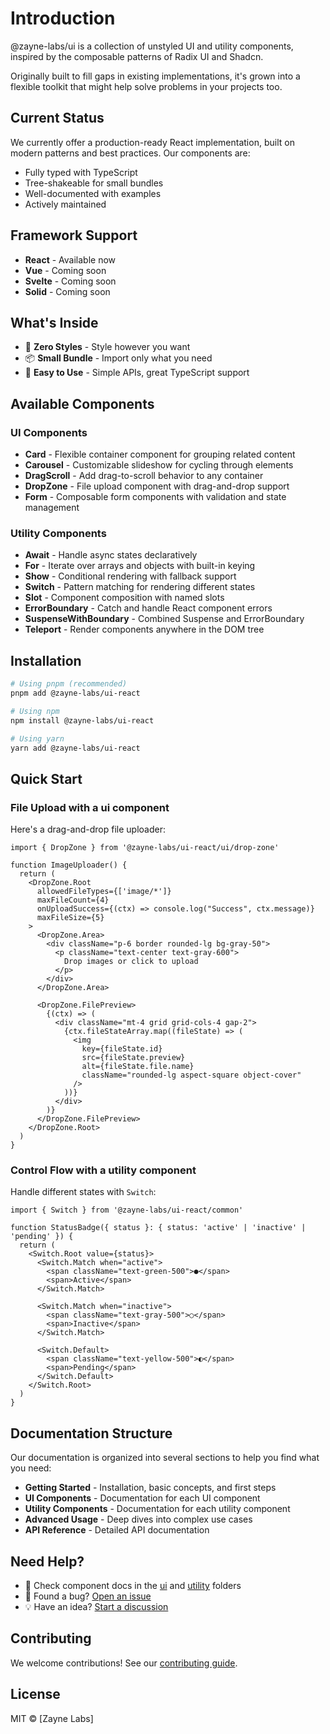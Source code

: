 # Introduction

@zayne-labs/ui is a collection of unstyled UI and utility components, inspired by the composable patterns of Radix UI and Shadcn.

Originally built to fill gaps in existing implementations, it's grown into a flexible toolkit that might help solve problems in your projects too.

## Current Status

We currently offer a production-ready React implementation, built on modern patterns and best practices. Our components are:

- Fully typed with TypeScript
- Tree-shakeable for small bundles
- Well-documented with examples
- Actively maintained

## Framework Support

- **React** - Available now
- **Vue** - Coming soon
- **Svelte** - Coming soon
- **Solid** - Coming soon

## What's Inside

- 🎨 **Zero Styles** - Style however you want
- 📦 **Small Bundle** - Import only what you need
- 🔧 **Easy to Use** - Simple APIs, great TypeScript support

## Available Components

### UI Components

- **Card** - Flexible container component for grouping related content
- **Carousel** - Customizable slideshow for cycling through elements
- **DragScroll** - Add drag-to-scroll behavior to any container
- **DropZone** - File upload component with drag-and-drop support
- **Form** - Composable form components with validation and state management

### Utility Components

- **Await** - Handle async states declaratively
- **For** - Iterate over arrays and objects with built-in keying
- **Show** - Conditional rendering with fallback support
- **Switch** - Pattern matching for rendering different states
- **Slot** - Component composition with named slots
- **ErrorBoundary** - Catch and handle React component errors
- **SuspenseWithBoundary** - Combined Suspense and ErrorBoundary
- **Teleport** - Render components anywhere in the DOM tree

## Installation

```bash
# Using pnpm (recommended)
pnpm add @zayne-labs/ui-react

# Using npm
npm install @zayne-labs/ui-react

# Using yarn
yarn add @zayne-labs/ui-react
```

## Quick Start

### File Upload with a ui component

Here's a drag-and-drop file uploader:

```tsx
import { DropZone } from '@zayne-labs/ui-react/ui/drop-zone'

function ImageUploader() {
  return (
    <DropZone.Root
      allowedFileTypes={['image/*']}
      maxFileCount={4}
      onUploadSuccess={(ctx) => console.log("Success", ctx.message)}
      maxFileSize={5}
    >
      <DropZone.Area>
        <div className="p-6 border rounded-lg bg-gray-50">
          <p className="text-center text-gray-600">
            Drop images or click to upload
          </p>
        </div>
      </DropZone.Area>

      <DropZone.FilePreview>
        {(ctx) => (
          <div className="mt-4 grid grid-cols-4 gap-2">
            {ctx.fileStateArray.map((fileState) => (
              <img
                key={fileState.id}
                src={fileState.preview}
                alt={fileState.file.name}
                className="rounded-lg aspect-square object-cover"
              />
            ))}
          </div>
        )}
      </DropZone.FilePreview>
    </DropZone.Root>
  )
}
```

### Control Flow with a utility component

Handle different states with `Switch`:

```tsx
import { Switch } from '@zayne-labs/ui-react/common'

function StatusBadge({ status }: { status: 'active' | 'inactive' | 'pending' }) {
  return (
    <Switch.Root value={status}>
      <Switch.Match when="active">
        <span className="text-green-500">●</span>
        <span>Active</span>
      </Switch.Match>

      <Switch.Match when="inactive">
        <span className="text-gray-500">○</span>
        <span>Inactive</span>
      </Switch.Match>

      <Switch.Default>
        <span className="text-yellow-500">◐</span>
        <span>Pending</span>
      </Switch.Default>
    </Switch.Root>
  )
}
```

## Documentation Structure

Our documentation is organized into several sections to help you find what you need:

- **Getting Started** - Installation, basic concepts, and first steps
- **UI Components** - Documentation for each UI component
- **Utility Components** - Documentation for each utility component
- **Advanced Usage** - Deep dives into complex use cases
- **API Reference** - Detailed API documentation

## Need Help?

- 📖 Check component docs in the [ui](../ui) and [utility](../utility) folders
- 🐛 Found a bug? [Open an issue](https://github.com/zayne-labs/ui/issues)
- 💡 Have an idea? [Start a discussion](https://github.com/zayne-labs/ui/discussions)

## Contributing

We welcome contributions! See our [contributing guide](https://github.com/zayne-labs/contribute.git).

## License

MIT © [Zayne Labs]
